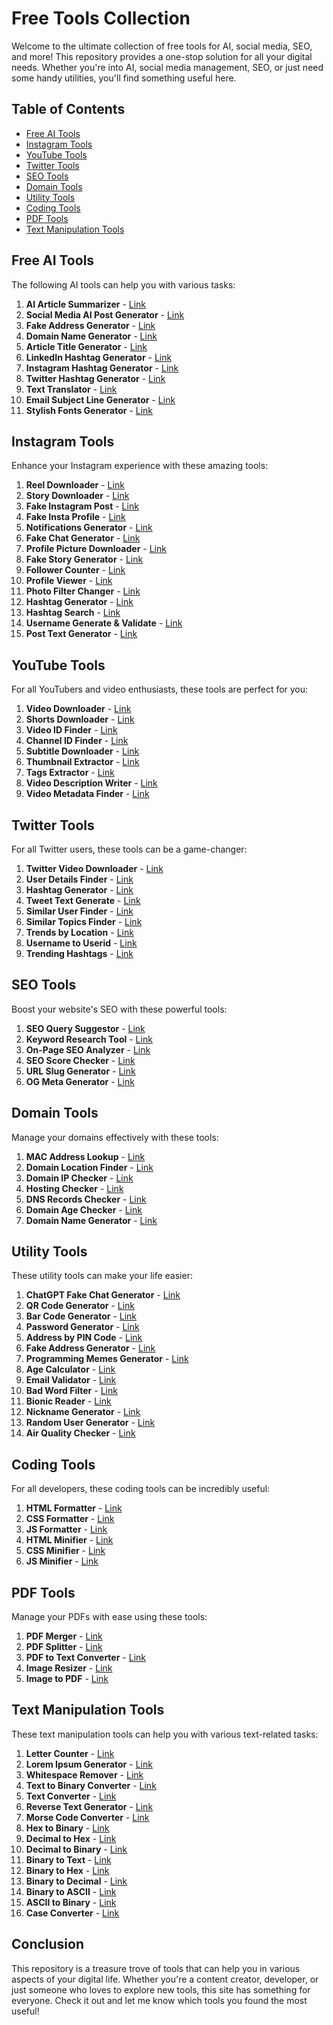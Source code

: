 # Free Tools Collection

Welcome to the ultimate collection of free tools for AI, social media, SEO, and more! This repository provides a one-stop solution for all your digital needs. Whether you're into AI, social media management, SEO, or just need some handy utilities, you'll find something useful here.

## Table of Contents

- [Free AI Tools](#free-ai-tools)
- [Instagram Tools](#instagram-tools)
- [YouTube Tools](#youtube-tools)
- [Twitter Tools](#twitter-tools)
- [SEO Tools](#seo-tools)
- [Domain Tools](#domain-tools)
- [Utility Tools](#utility-tools)
- [Coding Tools](#coding-tools)
- [PDF Tools](#pdf-tools)
- [Text Manipulation Tools](#text-manipulation-tools)

## Free AI Tools

The following AI tools can help you with various tasks:

1. **AI Article Summarizer** - [Link](https://igtoolsapk.in/free-ai-tools/article-summarizer/)
2. **Social Media AI Post Generator** - [Link](https://igtoolsapk.in/free-ai-tools/social-media-post-generator/)
3. **Fake Address Generator** - [Link](https://igtoolsapk.in/free-ai-tools/fake-address-generator-us-address/)
4. **Domain Name Generator** - [Link](https://igtoolsapk.in/free-ai-tools/domain-name-generator/)
5. **Article Title Generator** - [Link](https://igtoolsapk.in/free-ai-tools/article-title-generator/)
6. **LinkedIn Hashtag Generator** - [Link](https://igtoolsapk.in/free-ai-tools/linkedin-hashtag-generator/)
7. **Instagram Hashtag Generator** - [Link](https://igtoolsapk.in/instagram-tools/free-instagram-hashtag-generator/)
8. **Twitter Hashtag Generator** - [Link](https://igtoolsapk.in/free-ai-tools/twitter-hashtag-generator/)
9. **Text Translator** - [Link](https://igtoolsapk.in/free-ai-tools/ai-text-translator-free/)
10. **Email Subject Line Generator** - [Link](https://igtoolsapk.in/free-ai-tools/email-subject-line-generator/)
11. **Stylish Fonts Generator** - [Link](https://igtoolsapk.in/free-ai-tools/instagram-stylish-fonts-generator/)

## Instagram Tools

Enhance your Instagram experience with these amazing tools:

1. **Reel Downloader** - [Link](https://igtoolsapk.in/instagram-tools/instagram-reels-downloader/)
2. **Story Downloader** - [Link](https://igtoolsapk.in/instagram-tools/instagram-story-downloader/)
3. **Fake Instagram Post** - [Link](https://igtoolsapk.in/instagram-tools/instagram-fake-post-generator/)
4. **Fake Insta Profile** - [Link](https://igtoolsapk.in/instagram-tools/instagram-fake-profile-snapshot-generator/)
5. **Notifications Generator** - [Link](https://igtoolsapk.in/instagram-tools/instagram-fake-notifications-generator/)
6. **Fake Chat Generator** - [Link](https://igtoolsapk.in/instagram-tools/instagram-fake-chat-generator/)
7. **Profile Picture Downloader** - [Link](https://igtoolsapk.in/instagram-tools/instagram-profile-picture-downloader/)
8. **Fake Story Generator** - [Link](https://igtoolsapk.in/instagram-tools/instagram-fake-story-generator/)
9. **Follower Counter** - [Link](https://igtoolsapk.in/instagram-tools/instagram-follower-counter/)
10. **Profile Viewer** - [Link](https://igtoolsapk.in/instagram-tools/instagram-profile-viewer/)
11. **Photo Filter Changer** - [Link](https://igtoolsapk.in/instagram-tools/instagram-filters-changer/)
12. **Hashtag Generator** - [Link](https://igtoolsapk.in/instagram-tools/free-instagram-hashtag-generator/)
13. **Hashtag Search** - [Link](https://igtoolsapk.in/instagram-tools/instagram-hashtag-search/)
14. **Username Generate & Validate** - [Link](https://igtoolsapk.in/instagram-tools/instagram-user-validator/)
15. **Post Text Generator** - [Link](https://igtoolsapk.in/free-ai-tools/social-media-post-generator/)

## YouTube Tools

For all YouTubers and video enthusiasts, these tools are perfect for you:

1. **Video Downloader** - [Link](https://igtoolsapk.in/youtube-tools/youtube-video-downloader/)
2. **Shorts Downloader** - [Link](https://igtoolsapk.in/youtube-tools/youtube-shorts-downloader/)
3. **Video ID Finder** - [Link](https://igtoolsapk.in/youtube-tools/youtube-video-id-finder/)
4. **Channel ID Finder** - [Link](https://igtoolsapk.in/youtube-tools/youtube-channel-id-finder/)
5. **Subtitle Downloader** - [Link](https://igtoolsapk.in/youtube-tools/youtube-video-subtitle-downloader/)
6. **Thumbnail Extractor** - [Link](https://igtoolsapk.in/youtube-tools/youtube-thumbnail-extractor/)
7. **Tags Extractor** - [Link](https://igtoolsapk.in/youtube-tools/youtube-tags-extractor/)
8. **Video Description Writer** - [Link](https://igtoolsapk.in/free-ai-tools/social-media-post-generator/)
9. **Video Metadata Finder** - [Link](https://igtoolsapk.in/youtube-tools/youtube-video-metadata-finder/)

## Twitter Tools

For all Twitter users, these tools can be a game-changer:

1. **Twitter Video Downloader** - [Link](https://igtoolsapk.in/twitter-tools/twitter-video-downloader/)
2. **User Details Finder** - [Link](https://igtoolsapk.in/twitter-tools/twitter-user-details-finder/)
3. **Hashtag Generator** - [Link](https://igtoolsapk.in/free-ai-tools/twitter-hashtag-generator/)
4. **Tweet Text Generate** - [Link](https://igtoolsapk.in/free-ai-tools/social-media-post-generator/)
5. **Similar User Finder** - [Link](https://igtoolsapk.in/twitter-tools/twitter-similar-user-finder/)
6. **Similar Topics Finder** - [Link](https://igtoolsapk.in/twitter-tools/twitter-similar-topics-finder/)
7. **Trends by Location** - [Link](https://igtoolsapk.in/twitter-tools/twitter-trends-by-location/)
8. **Username to Userid** - [Link](https://igtoolsapk.in/twitter-tools/twitter-username-to-userid/)
9. **Trending Hashtags** - [Link](https://igtoolsapk.in/twitter-tools/trending-twitter-hashtags-generator/)

## SEO Tools

Boost your website's SEO with these powerful tools:

1. **SEO Query Suggestor** - [Link](https://igtoolsapk.in/seo-tools/seo-query-suggestor/)
2. **Keyword Research Tool** - [Link](https://igtoolsapk.in/seo-tools/keyword-research-tool/)
3. **On-Page SEO Analyzer** - [Link](https://igtoolsapk.in/seo-tools/on-page-seo-analyser/)
4. **SEO Score Checker** - [Link](https://igtoolsapk.in/seo-tools/seo-score-checker/)
5. **URL Slug Generator** - [Link](https://igtoolsapk.in/seo-tools/url-slug-generator/)
6. **OG Meta Generator** - [Link](https://igtoolsapk.in/seo-tools/open-graph-meta-tag-generator/)

## Domain Tools

Manage your domains effectively with these tools:

1. **MAC Address Lookup** - [Link](https://igtoolsapk.in/domain-tools/mac-address-lookup/)
2. **Domain Location Finder** - [Link](https://igtoolsapk.in/domain-tools/domain-location-finder/)
3. **Domain IP Checker** - [Link](https://igtoolsapk.in/domain-tools/domain-ip-checker/)
4. **Hosting Checker** - [Link](https://igtoolsapk.in/domain-tools/hosting-checker/)
5. **DNS Records Checker** - [Link](https://igtoolsapk.in/domain-tools/dns-records-checker/)
6. **Domain Age Checker** - [Link](https://igtoolsapk.in/domain-tools/domain-age-checker/)
7. **Domain Name Generator** - [Link](https://igtoolsapk.in/free-ai-tools/domain-name-generator/)

## Utility Tools

These utility tools can make your life easier:

1. **ChatGPT Fake Chat Generator** - [Link](https://igtoolsapk.in/chatgpt-fake-chat-generator/)
2. **QR Code Generator** - [Link](https://igtoolsapk.in/utility-tools/qr-code-generator/)
3. **Bar Code Generator** - [Link](https://igtoolsapk.in/utility-tools/barcode-generator/)
4. **Password Generator** - [Link](https://igtoolsapk.in/utility-tools/password-generator/)
5. **Address by PIN Code** - [Link](https://igtoolsapk.in/utility-tools/address-by-pin-code/)
6. **Fake Address Generator** - [Link](https://igtoolsapk.in/free-ai-tools/fake-address-generator-us-address/)
7. **Programming Memes Generator** - [Link](https://igtoolsapk.in/utility-tools/programming-memes-generator/)
8. **Age Calculator** - [Link](https://igtoolsapk.in/utility-tools/age-calculator/)
9. **Email Validator** - [Link](https://igtoolsapk.in/utility-tools/email-validator/)
10. **Bad Word Filter** - [Link](https://igtoolsapk.in/utility-tools/bad-word-filter/)
11. **Bionic Reader** - [Link](https://igtoolsapk.in/utility-tools/bionic-reader/)
12. **Nickname Generator** - [Link](https://igtoolsapk.in/utility-tools/nickname-generator/)
13. **Random User Generator** - [Link](https://igtoolsapk.in/utility-tools/random-user-generator/)
14. **Air Quality Checker** - [Link](https://igtoolsapk.in/utility-tools/air-quality-checker/)

## Coding Tools

For all developers, these coding tools can be incredibly useful:

1. **HTML Formatter** - [Link](https://igtoolsapk.in/coding-tools/html-formatter/)
2. **CSS Formatter** - [Link](https://igtoolsapk.in/coding-tools/css-formatter/)
3. **JS Formatter** - [Link](https://igtoolsapk.in/coding-tools/javascript-formatter)
4. **HTML Minifier** - [Link](https://igtoolsapk.in/coding-tools/html-minifier/)
5. **CSS Minifier** - [Link](https://igtoolsapk.in/coding-tools/css-minifier-tool/)
6. **JS Minifier** - [Link](https://igtoolsapk.in/coding-tools/javascript-minifier/)

## PDF Tools

Manage your PDFs with ease using these tools:

1. **PDF Merger** - [Link](https://igtoolsapk.in/pdf-tools/pdf-merger/)
2. **PDF Splitter** - [Link](https://igtoolsapk.in/pdf-tools/pdf-splitter/)
3. **PDF to Text Converter** - [Link](https://igtoolsapk.in/pdf-tools/pdf-to-text/)
4. **Image Resizer** - [Link](https://igtoolsapk.in/pdf-tools/image-resizer/)
5. **Image to PDF** - [Link](https://igtoolsapk.in/pdf-tools/image-to-pdf-converter/)

## Text Manipulation Tools

These text manipulation tools can help you with various text-related tasks:

1. **Letter Counter** - [Link](https://igtoolsapk.in/text-manipulation-tools/letter-counter/)
2. **Lorem Ipsum Generator** - [Link](https://igtoolsapk.in/text-manipulation-tools/lorem-ipsum-generator/)
3. **Whitespace Remover** - [Link](https://igtoolsapk.in/text-manipulation-tools/multiple-whitespace-remover/)
4. **Text to Binary Converter** - [Link](https://igtoolsapk.in/text-manipulation-tools/text-to-binary-converter/)
5. **Text Converter** - [Link](https://igtoolsapk.in/text-manipulation-tools/text-converter/)
6. **Reverse Text Generator** - [Link](https://igtoolsapk.in/text-manipulation-tools/reverse-text-generator/)
7. **Morse Code Converter** - [Link](https://igtoolsapk.in/text-manipulation-tools/morse-code-converter/)
8. **Hex to Binary** - [Link](https://igtoolsapk.in/text-manipulation-tools/hex-to-binary-converter/)
9. **Decimal to Hex** - [Link](https://igtoolsapk.in/text-manipulation-tools/decimal-to-hexa-converter/)
10. **Decimal to Binary** - [Link](https://igtoolsapk.in/text-manipulation-tools/decimal-to-binary-converter/)
11. **Binary to Text** - [Link](https://igtoolsapk.in/text-manipulation-tools/binary-to-text-converter/)
12. **Binary to Hex** - [Link](https://igtoolsapk.in/text-manipulation-tools/binary-to-hex-converter/)
13. **Binary to Decimal** - [Link](https://igtoolsapk.in/text-manipulation-tools/binary-to-decimal-converter/)
14. **Binary to ASCII** - [Link](https://igtoolsapk.in/text-manipulation-tools/binary-to-ascii-converter/)
15. **ASCII to Binary** - [Link](https://igtoolsapk.in/text-manipulation-tools/ascii-to-binary-converter/)
16. **Case Converter** - [Link](https://igtoolsapk.in/text-manipulation-tools/case-converter/)

## Conclusion

This repository is a treasure trove of tools that can help you in various aspects of your digital life. Whether you're a content creator, developer, or just someone who loves to explore new tools, this site has something for everyone. Check it out and let me know which tools you found the most useful!
